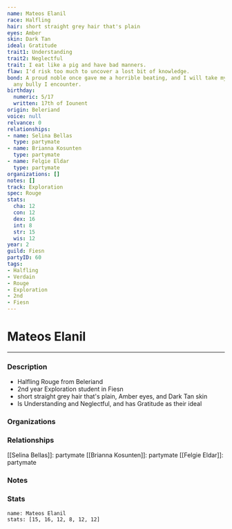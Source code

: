 ```yaml
---
name: Mateos Elanil
race: Halfling
hair: short straight grey hair that's plain
eyes: Amber
skin: Dark Tan
ideal: Gratitude
trait1: Understanding
trait2: Neglectful
trait: I eat like a pig and have bad manners.
flaw: I'd risk too much to uncover a lost bit of knowledge.
bond: A proud noble once gave me a horrible beating, and I will take my revenge on
  any bully I encounter.
birthday:
  numeric: 5/17
  written: 17th of Iounent
origin: Beleriand
voice: null
relvance: 0
relationships:
- name: Selina Bellas
  type: partymate
- name: Brianna Kosunten
  type: partymate
- name: Felgie Eldar
  type: partymate
organizations: []
notes: []
track: Exploration
spec: Rouge
stats:
  cha: 12
  con: 12
  dex: 16
  int: 8
  str: 15
  wis: 12
year: 2
guild: Fiesn
partyID: 60
tags:
- Halfling
- Verdain
- Rouge
- Exploration
- 2nd
- Fiesn
---
```

# Mateos Elanil
---
### Description
- Halfling Rouge from Beleriand
- 2nd year Exploration student in Fiesn
- short straight grey hair that's plain, Amber eyes, and Dark Tan skin
- Is Understanding and Neglectful, and has Gratitude as their ideal

### Organizations

### Relationships
[[Selina Bellas]]: partymate
[[Brianna Kosunten]]: partymate
[[Felgie Eldar]]: partymate

### Notes

### Stats
```statblock
name: Mateos Elanil
stats: [15, 16, 12, 8, 12, 12]
```